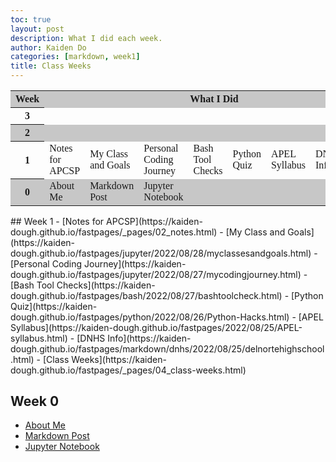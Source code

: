 ```yaml
---
toc: true
layout: post
description: What I did each week.
author: Kaiden Do
categories: [markdown, week1]
title: Class Weeks
---
```

<html>
<head>
<style>
table {
  font-family: Times New Roman, sans-serif;
  border-collapse: collapse;
  width: 100%;
}

td, th {
  border: 3px solid black;
  text-align: left;
  padding: 8px;
}

tr:nth-child(even) {
  background-color: #9aa1a6;
}
tr:nth-child(odd) {
  background-color: #c7c7c7;
}
</style>
</head>
<body>

<table>
  <tr>
    <th>Week</th>
    <th colspan="8">What I Did</th>
  </tr>
  <tr>
    <th>3</th>
    <td></td>
    <td></td>
    <td></td>
    <td></td>
    <td></td>
    <td></td>
    <td></td>
    <td></td>
  </tr>
  <tr>
    <th>2</th>
    <td></td>
    <td></td>
    <td></td>
    <td></td>
    <td></td>
    <td></td>
    <td></td>
    <td></td>
  </tr>
  <tr>
    <th>1</th>
    <td>Notes for APCSP</td>
    <td>My Class and Goals</td>
    <td>Personal Coding Journey</td>
    <td>Bash Tool Checks</td>
    <td>Python Quiz</td>
    <td>APEL Syllabus</td>
    <td>DNHS Info</td>
    <td>Class Weeks</td>
  </tr>
  <tr>
    <th>0</th>
    <td>About Me</td>
    <td>Markdown Post</td>
    <td>Jupyter Notebook</td>
    <td></td>
    <td></td>
    <td></td>
    <td></td>
    <td></td>
  </tr>
</table>

</body>
</html>
## Week 1
- [Notes for APCSP](https://kaiden-dough.github.io/fastpages/_pages/02_notes.html)
- [My Class and Goals](https://kaiden-dough.github.io/fastpages/jupyter/2022/08/28/myclassesandgoals.html)
- [Personal Coding Journey](https://kaiden-dough.github.io/fastpages/jupyter/2022/08/27/mycodingjourney.html)
- [Bash Tool Checks](https://kaiden-dough.github.io/fastpages/bash/2022/08/27/bashtoolcheck.html)
- [Python Quiz](https://kaiden-dough.github.io/fastpages/python/2022/08/26/Python-Hacks.html)
- [APEL Syllabus](https://kaiden-dough.github.io/fastpages/2022/08/25/APEL-syllabus.html)
- [DNHS Info](https://kaiden-dough.github.io/fastpages/markdown/dnhs/2022/08/25/delnortehighschool.html)
- [Class Weeks](https://kaiden-dough.github.io/fastpages/_pages/04_class-weeks.html)


## Week 0
- [About Me](https://kaiden-dough.github.io/fastpages/about/)
- [Markdown Post](https://kaiden-dough.github.io/fastpages/markdown/2022/08/21/myfirstmarkdownpost.html)
- [Jupyter Notebook](https://kaiden-dough.github.io/fastpages/jupyter/2022/08/21/firstjupyternotebook.html)